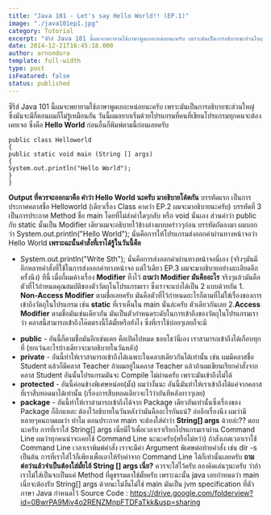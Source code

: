 ```yaml
---
title: "Java 101 - Let's say Hello World!! (EP.1)"
image: "./java101ep1.jpg"
category: Tutorial
excerpt: "ซีรีส์ Java 101 นี้ผมจะพยายามใช้ภาษาพูดเยอะหน่อยนะครับ เพราะมันเป็นการอธิบายซะส่วนใหญ่."
date: 2014-12-21T16:45:18.000
author: arnondora
template: full-width
type: post
isFeatured: false
status: published
---
```


ซีรีส์ Java 101 นี้ผมจะพยายามใช้ภาษาพูดเยอะหน่อยนะครับ เพราะมันเป็นการอธิบายซะส่วนใหญ่ ซึ่งมันจะมีกี่ตอนผมก็ไม่รู้เหมือนกัน
วันนี้ผมอยากเริ่มด้วยโปรแกรมที่คนที่เขียนโปรแกรมทุกคนจะต้องเคยเจอ ซึ่งคือ **Hello World**
ก่อนอื่นก็พิมพ์ตามนี้ก่อนเลยครับ


    public class Helloworld
    {
    public static void main (String [] args)
    {
    System.out.println("Hello World");
    }
    }


**Output ที่ควรจะออกมาคือ คำว่า Hello World นะครับ**
**มาอธิบายโค้ตกัน**
บรรทัดแรก เป็นการประกาศคลาสชื่อ Helloworld (เดียวเรื่อง Class คาดว่า EP.2 ผมจะมาอธิบายนะครับ)
บรรทัดที่ 3 เป็นการประกาศ Method ชื่อ main โดยที่ไม่ส่งค่าใดๆกลับ หรือ void นั่นเอง ส่วนคำว่า public กับ static นั้นเป็น Modifier เดียวผมจะอธิบายไว้ข้างล่างแบบคร่าวๆก่อน
บรรทัดถัดลงมา ผมบอกว่า System.out.println("Hello World"); นั่นคือการให้โปรแกรมส่งออกค่าผ่านทางหน้าจอว่า Hello World
**เพราะฉะนั้นคำสั่งที่เราได้รู้ในวันนี้คือ**
- System.out.println("Write Sth"); นั่นคือการส่งออกค่าผ่านทางหน้าจอนี่เอง (จริงๆมันมีอีกหลายคำสั่งที่ใช้ในการส่งออกค่าทางหน้าจอ แต่ไว้เดียว EP.3 ผมจะมาอธิบายอย่างละเอียดอีกครั้งนึง)
ทีนี้ เมื่อกี้ผมค้างเรื่อง **Modifier** ทิ้งไว้
**ถามว่า Modifier มันคืออะไร**
จริงๆแล้วมันคือตัวที่ไว้กำหนดคุณสมบัติของตัววัตถุในโปรแกรมเรา ซึ่งเราจะแบ่งได้เป็น 2 แบบด้วยกัน
1\. **Non-Access Modifier** ตามชื่อเลยครับ มันคือตัวที่ไว้กำหนดอะไรก็ตามที่ไม่ใช่เรื่องของการเข้าถึงวัตถุในโปรแกรม เช่น **static** ที่เราเห็นใน main นั่นล่ะครับ ตัวเดียวกันเลย
2\.**Access Modifier** ตามชื่อมันเช่นเดียวกัน มันเป็นตัวกำหนดระดับในการเข้าถึงของวัตถุในโปรแกรมเราว่า คลาสนี้สามารถเข้่าถึงโค๊ตตรงนี้ได้มั้ยหรือยังไง ซึ่งที่เราใช้บ่อยๆเลยก็จะมี

* **public** - อันนี้ก็ตามชื่อมันอีกเช่นเคย คือเปิดไปหมด ชอบโชว์นี่เอง เราสามารถเข้าถึงได้เกือบทุกที่ (ยกเว้นอะไรบ้างเดียวจะมาอธิบายในวันหลัง)
* **private** - อันนี้ทำให้เราสามารถเข้าถึงได้เฉพาะในคลาสเดียวกันได้เท่านั้น เช่น ผมมีคลาสชื่อ Student แล้วก็มีคลาส Teacher ถ้าผมอยู่ในคลาส Teacher แล้วถ้าผมเขียนเรียกคำสั่งจากคลาส Student อันนั้นโปรแกรมมันจะ Compile ไม่ผ่านครับ เพราะมันเข้าถึงไม่ได้
* **protected** - อันนี้ค่อนข้างพิเศษหน่อย(มั้ง) ผมว่างั้นนะ อันนี้มันทำให้เราเข้าถึงได้แค่จากคลาสที่เราสืบทอดมาได้เท่านั้น (เรื่องการสืบทอดเดียวจะไว้ว่ากันทีหลังยาวๆเลย)
* **package** - อันนี้ทำให้เราสามารถเข้าถึงได้จาก Package เดียวกันเท่านั้นซึ่งเรื่องของ Package ก็อีกแหละ ต้องไว้อธิบายในวันหลังว่ามันคืออะไรกันแน่?
อ่ออีกเรื่องนึง ผมว่ามีหลายๆคนถามผมว่า
ทำไม ตอนประกาศ main จะต้องใส่คำว่า **String\[\] args** ด้วยล่ะ??
ตอบนะครับ การที่เราใส่ String\[\] args เนี่ยมีไว้เพื่อเวลาเราเรียกโปรแกรมเราผ่าน Command Line ผมว่าทุกคนน่าจะเคยใช้ Command Line นะนะครับ(หรือไม่หว่า) ถ้าสังเกตเวลาเราใช้ Command Line เวลาเราพิมพ์คำสั่ง เราจะมีค่า Argument พิเศษต่อท้ายคำสั่ง เช่น dir -s เป็นต้น การที่เราใส่ไว้ก็เพียงเพื่อเอาให้รับค่าจาก Command Line ได้ก็เท่านั้นเลยครับ
**ถามต่อว่าแล้วจำเป็นต้องใส่มั้ยไอ้ String \[\] args เนี่ย?**
ควรจะใส่ไว้ครับ ลองคิดเล่นๆนะครับ ว่าถ้าเราไม่ใส่เป็นจะเป็นแค่ Method ที่ดูธรรมดาใช่มั้ยครับ เพราะฉะนั้น java เลยกำหนดว่า main เนี่ยจะต้องรับ String\[\] args ด้วยนะไม่งั้นไม่ใช่ main มันเป็น jvm specification ที่ตัวภาษา Java กำหนดไว้
Source Code : https://drive.google.com/folderview?id=0BwrPA9Miv4o2RENZMnpFTDFaTkk&usp=sharing
